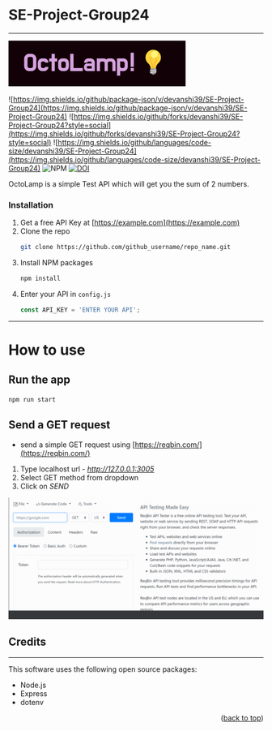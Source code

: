 # SE-Project-Group24
---
![OctoLamp](OctoLamp.png)

![https://img.shields.io/github/package-json/v/devanshi39/SE-Project-Group24](https://img.shields.io/github/package-json/v/devanshi39/SE-Project-Group24)
![https://img.shields.io/github/forks/devanshi39/SE-Project-Group24?style=social](https://img.shields.io/github/forks/devanshi39/SE-Project-Group24?style=social)
![https://img.shields.io/github/languages/code-size/devanshi39/SE-Project-Group24](https://img.shields.io/github/languages/code-size/devanshi39/SE-Project-Group24)
![NPM](https://img.shields.io/npm/l/npm)
[![DOI](https://zenodo.org/badge/DOI/10.5281/zenodo.7071769.svg)](https://doi.org/10.5281/zenodo.7071769)

OctoLamp is a simple Test API which will get you the sum of 2 numbers.

### Installation

1. Get a free API Key at [https://example.com](https://example.com)
2. Clone the repo
   ```sh
   git clone https://github.com/github_username/repo_name.git
   ```
3. Install NPM packages
   ```sh
   npm install
   ```
4. Enter your API in `config.js`
   ```js
   const API_KEY = 'ENTER YOUR API';
   ```
---

# How to use

## Run the app
```bash
npm run start
```
## Send a GET request

- send a simple GET request using [https://reqbin.com/](https://reqbin.com/)
 1. Type localhost url - *http://127.0.0.1:3005*
 2. Select GET method from dropdown
 3. Click on *SEND*

![request](request.gif)

## Credits
---
This software uses the following open source packages:
- Node.js
- Express
- dotenv


<p align="right">(<a href="#readme-top">back to top</a>)</p>
